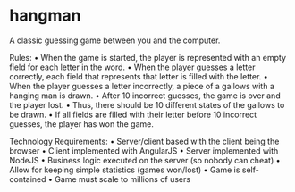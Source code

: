 # hangman
A classic guessing game between you and the computer.

Rules:
• When the game is started, the player is represented with an empty field for each letter in the word.
• When the player guesses a letter correctly, each field that represents that letter is filled with the letter.
• When the player guesses a letter incorrectly, a piece of a gallows with a hanging man is drawn.
• After 10 incorrect guesses, the game is over and the player lost.
• Thus, there should be 10 different states of the gallows to be drawn.
• If all fields are filled with their letter before 10 incorrect guesses, the player has won the game.

Technology Requirements:
• Server/client based with the client being the browser
• Client implemented with AngularJS
• Server implemented with NodeJS
• Business logic executed on the server (so nobody can cheat)
• Allow for keeping simple statistics (games won/lost)
• Game is self-contained
• Game must scale to millions of users
